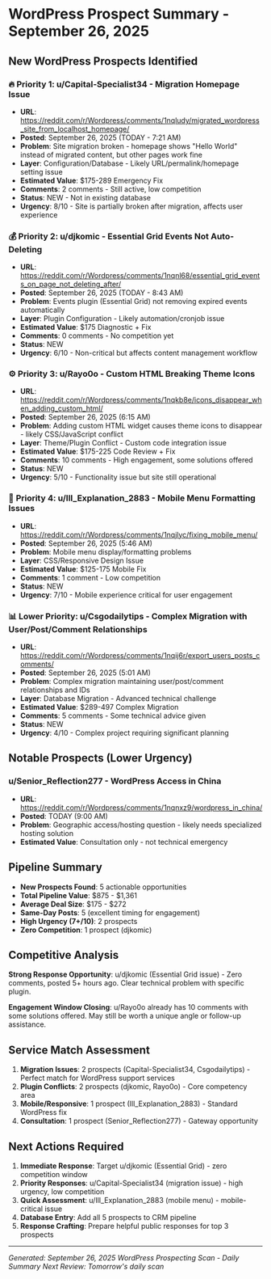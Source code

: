 # WordPress Prospect Summary - September 26, 2025

## New WordPress Prospects Identified

### 🔥 **Priority 1: u/Capital-Specialist34 - Migration Homepage Issue**
- **URL**: https://reddit.com/r/Wordpress/comments/1nqludy/migrated_wordpress_site_from_localhost_homepage/
- **Posted**: September 26, 2025 (TODAY - 7:21 AM)
- **Problem**: Site migration broken - homepage shows "Hello World" instead of migrated content, but other pages work fine
- **Layer**: Configuration/Database - Likely URL/permalink/homepage setting issue
- **Estimated Value**: $175-289 Emergency Fix
- **Comments**: 2 comments - Still active, low competition
- **Status**: NEW - Not in existing database
- **Urgency**: 8/10 - Site is partially broken after migration, affects user experience

### 💰 **Priority 2: u/djkomic - Essential Grid Events Not Auto-Deleting**
- **URL**: https://reddit.com/r/Wordpress/comments/1nqnl68/essential_grid_events_on_page_not_deleting_after/
- **Posted**: September 26, 2025 (TODAY - 8:43 AM)
- **Problem**: Events plugin (Essential Grid) not removing expired events automatically
- **Layer**: Plugin Configuration - Likely automation/cronjob issue
- **Estimated Value**: $175 Diagnostic + Fix
- **Comments**: 0 comments - No competition yet
- **Status**: NEW
- **Urgency**: 6/10 - Non-critical but affects content management workflow

### ⚙️ **Priority 3: u/Rayo0o - Custom HTML Breaking Theme Icons**
- **URL**: https://reddit.com/r/Wordpress/comments/1nqkb8e/icons_disappear_when_adding_custom_html/
- **Posted**: September 26, 2025 (6:15 AM)
- **Problem**: Adding custom HTML widget causes theme icons to disappear - likely CSS/JavaScript conflict
- **Layer**: Theme/Plugin Conflict - Custom code integration issue
- **Estimated Value**: $175-225 Code Review + Fix
- **Comments**: 10 comments - High engagement, some solutions offered
- **Status**: NEW
- **Urgency**: 5/10 - Functionality issue but site still operational

### 🎯 **Priority 4: u/Ill_Explanation_2883 - Mobile Menu Formatting Issues**
- **URL**: https://reddit.com/r/Wordpress/comments/1nqjlyc/fixing_mobile_menu/
- **Posted**: September 26, 2025 (5:46 AM)
- **Problem**: Mobile menu display/formatting problems
- **Layer**: CSS/Responsive Design Issue
- **Estimated Value**: $125-175 Mobile Fix
- **Comments**: 1 comment - Low competition
- **Status**: NEW
- **Urgency**: 7/10 - Mobile experience critical for user engagement

### 📊 **Lower Priority: u/Csgodailytips - Complex Migration with User/Post/Comment Relationships**
- **URL**: https://reddit.com/r/Wordpress/comments/1nqij6r/export_users_posts_comments/
- **Posted**: September 26, 2025 (5:01 AM)
- **Problem**: Complex migration maintaining user/post/comment relationships and IDs
- **Layer**: Database Migration - Advanced technical challenge
- **Estimated Value**: $289-497 Complex Migration
- **Comments**: 5 comments - Some technical advice given
- **Status**: NEW
- **Urgency**: 4/10 - Complex project requiring significant planning

## Notable Prospects (Lower Urgency)

### u/Senior_Reflection277 - WordPress Access in China
- **URL**: https://reddit.com/r/Wordpress/comments/1nqnxz9/wordpress_in_china/
- **Posted**: TODAY (9:00 AM)
- **Problem**: Geographic access/hosting question - likely needs specialized hosting solution
- **Estimated Value**: Consultation only - not technical emergency

## Pipeline Summary

- **New Prospects Found**: 5 actionable opportunities
- **Total Pipeline Value**: $875 - $1,361
- **Average Deal Size**: $175 - $272
- **Same-Day Posts**: 5 (excellent timing for engagement)
- **High Urgency (7+/10)**: 2 prospects
- **Zero Competition**: 1 prospect (djkomic)

## Competitive Analysis

**Strong Response Opportunity**: u/djkomic (Essential Grid issue) - Zero comments, posted 5+ hours ago. Clear technical problem with specific plugin.

**Engagement Window Closing**: u/Rayo0o already has 10 comments with some solutions offered. May still be worth a unique angle or follow-up assistance.

## Service Match Assessment

1. **Migration Issues**: 2 prospects (Capital-Specialist34, Csgodailytips) - Perfect match for WordPress support services
2. **Plugin Conflicts**: 2 prospects (djkomic, Rayo0o) - Core competency area
3. **Mobile/Responsive**: 1 prospect (Ill_Explanation_2883) - Standard WordPress fix
4. **Consultation**: 1 prospect (Senior_Reflection277) - Gateway opportunity

## Next Actions Required

1. **Immediate Response**: Target u/djkomic (Essential Grid) - zero competition window
2. **Priority Responses**: u/Capital-Specialist34 (migration issue) - high urgency, low competition
3. **Quick Assessment**: u/Ill_Explanation_2883 (mobile menu) - mobile-critical issue
4. **Database Entry**: Add all 5 prospects to CRM pipeline
5. **Response Crafting**: Prepare helpful public responses for top 3 prospects

---

*Generated: September 26, 2025*
*WordPress Prospecting Scan - Daily Summary*
*Next Review: Tomorrow's daily scan*